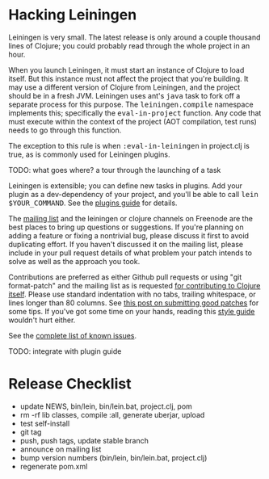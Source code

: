 # Hacking Leiningen

Leiningen is very small. The latest release is only around a couple
thousand lines of Clojure; you could probably read through the whole
project in an hour.

When you launch Leiningen, it must start an instance of Clojure to
load itself. But this instance must not affect the project that you're
building. It may use a different version of Clojure from Leiningen,
and the project should be in a fresh JVM. Leiningen uses ant's
<tt>java</tt> task to fork off a separate process for this
purpose. The <tt>leiningen.compile</tt> namespace implements this;
specifically the <tt>eval-in-project</tt> function. Any code that must
execute within the context of the project (AOT compilation, test runs)
needs to go through this function.

The exception to this rule is when <tt>:eval-in-leiningen</tt> in
project.clj is true, as is commonly used for Leiningen plugins.

TODO: what goes where? a tour through the launching of a task

Leiningen is extensible; you can define new tasks in plugins. Add your
plugin as a dev-dependency of your project, and you'll be able to call
<tt>lein $YOUR_COMMAND</tt>. See the [plugins guide](https://github.com/technomancy/leiningen/blob/master/PLUGINS.md) for details.

The [mailing list](http://groups.google.com/group/leiningen) and the
leiningen or clojure channels on Freenode are the best places to
bring up questions or suggestions. If you're planning on adding a
feature or fixing a nontrivial bug, please discuss it first to avoid
duplicating effort. If you haven't discussed it on the mailing list,
please include in your pull request details of what problem your patch
intends to solve as well as the approach you took.

Contributions are preferred as either Github pull requests or using
"git format-patch" and the mailing list as is requested [for
contributing to Clojure itself](http://clojure.org/patches). Please
use standard indentation with no tabs, trailing whitespace, or lines
longer than 80 columns. See [this post on submitting good
patches](http://technomancy.us/135) for some tips. If you've got some
time on your hands, reading this [style
guide](http://mumble.net/~campbell/scheme/style.txt) wouldn't hurt
either.

See the [complete list of known issues](https://github.com/technomancy/leiningen/issues).

TODO: integrate with plugin guide

# Release Checklist

* update NEWS, bin/lein, bin/lein.bat, project.clj, pom
* rm -rf lib classes, compile :all, generate uberjar, upload
* test self-install
* git tag
* push, push tags, update stable branch
* announce on mailing list
* bump version numbers (bin/lein, bin/lein.bat, project.clj)
* regenerate pom.xml
